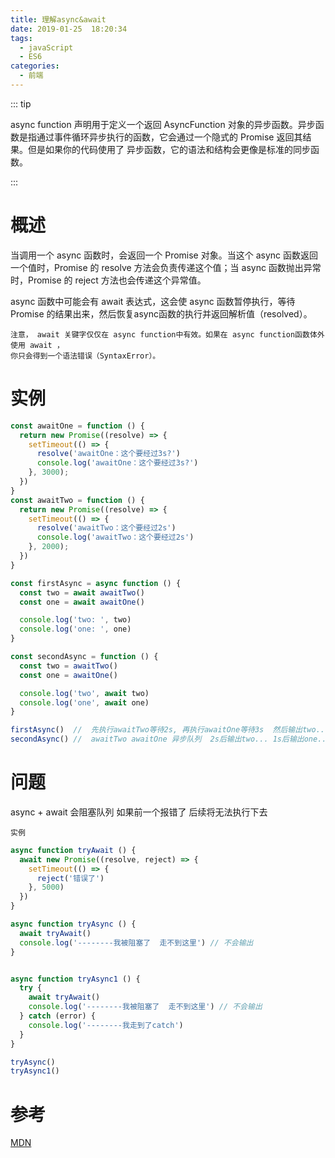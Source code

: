 ```yaml
---
title: 理解async&await
date: 2019-01-25  18:20:34
tags: 
  - javaScript
  - ES6
categories: 
  - 前端
---
```


::: tip

async function 声明用于定义一个返回 AsyncFunction 对象的异步函数。异步函数是指通过事件循环异步执行的函数，它会通过一个隐式的 Promise 返回其结果。但是如果你的代码使用了
异步函数，它的语法和结构会更像是标准的同步函数。

:::

<!-- more -->

# 概述

当调用一个 async 函数时，会返回一个 Promise 对象。当这个 async 函数返回一个值时，Promise 的 resolve 方法会负责传递这个值；当 async 函数抛出异常时，Promise 的 reject 方法也会传递这个异常值。

async 函数中可能会有 await 表达式，这会使 async 函数暂停执行，等待 Promise  的结果出来，然后恢复async函数的执行并返回解析值（resolved）。

    注意， await 关键字仅仅在 async function中有效。如果在 async function函数体外使用 await ，
    你只会得到一个语法错误（SyntaxError）。

# 实例

```js
const awaitOne = function () {
  return new Promise((resolve) => {
    setTimeout(() => {
      resolve('awaitOne：这个要经过3s?')
      console.log('awaitOne：这个要经过3s?')
    }, 3000);
  })
}
const awaitTwo = function () {
  return new Promise((resolve) => {
    setTimeout(() => {
      resolve('awaitTwo：这个要经过2s')
      console.log('awaitTwo：这个要经过2s')
    }, 2000);
  })
}

const firstAsync = async function () {
  const two = await awaitTwo()
  const one = await awaitOne()

  console.log('two: ', two)
  console.log('one: ', one)
}

const secondAsync = function () {
  const two = awaitTwo()
  const one = awaitOne()

  console.log('two', await two)
  console.log('one', await one)
}

firstAsync()  //  先执行awaitTwo等待2s, 再执行awaitOne等待3s  然后输出two...  one...
secondAsync() //  awaitTwo awaitOne 异步队列  2s后输出two... 1s后输出one...

```

# 问题

async + await 会阻塞队列 如果前一个报错了  后续将无法执行下去

`实例`

```js
async function tryAwait () {
  await new Promise((resolve, reject) => {
    setTimeout(() => {
      reject('错误了')
    }, 5000)
  })
}

async function tryAsync () {
  await tryAwait()
  console.log('--------我被阻塞了  走不到这里') // 不会输出
}


async function tryAsync1 () {
  try {
    await tryAwait()
    console.log('--------我被阻塞了  走不到这里') // 不会输出
  } catch (error) {
    console.log('--------我走到了catch')
  }
}

tryAsync()
tryAsync1()
```

# 参考

[MDN](https://developer.mozilla.org/en-US/docs/Web/JavaScript/Reference/Statements/async_function)